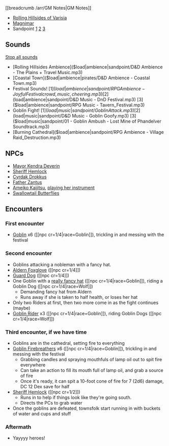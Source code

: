 [[breadcrumb /arr/GM Notes|GM Notes]]

<script type="module">
    import {init_links} from "/static/js/common/visual_aid_backend.js";
    init_links();
</script>

* [Rolling Hillsides of Varisia](^sandpoint/varisia.jpg)
* [Magnimar](^sandpoint/magnimar2.jpg)
* Sandpoint [1](^sandpoint/sandpoint1.jpg) [2](^sandpoint/sandpoint2.jpg) [3](^sandpoint/sandpoint3.jpg)

## Sounds

[Stop all sounds]($stop|all|none)

* [Rolling Hillsides Ambience]($load|ambience|sandpoint/D&D Ambience - The Plains + Travel Music.mp3)
* [Coastal Town]($load|ambience|pirates/D&D Ambience - Coastal Town.mp3)
* Festival Sounds! [1]($load|ambience|sandpoint/RPG Ambience - Joyful Festival crowd, music, cheering.mp3) [2]($load|ambience|sandpoint/D&D Music - DnD Festival.mp3) [3]($load|ambience|sandpoint/RPG Music - Tavern_Festival.mp3)
* Goblin Fight! [1]($load|music|sandpoint/Goblin Attack.mp3) [2]($load|music|sandpoint/D&D Music - Goblin Goofy.mp3) [3]($load|music|sandpoint/01 - Goblin Ambush - Lost Mine of Phandelver Soundtrack.mp3)
* [Burning Cathedral]($load|ambience|sandpoint/RPG Ambience - Village Raid_Destruction.mp3)

## NPCs

* [Mayor Kendra Deverin](^sandpoint/kendra_deverin.jpg)
* [Sheriff Hemlock](^sandpoint/sheriff_hemlock.jpg)
* [Cyrdak Drokkus](^sandpoint/cyrdak_drokkus.jpg)
* [Father Zantus](^sandpoint/father_zantus.png)
* [Ameiko Kaijitsu](^sandpoint/ameiko_kaijitsu_1.png), [playing her instrument](^sandpoint/ameiko_kaijitsu_2.jpg)
* [Swallowtail Butterflies](^sandpoint/swallowtail_butterfly.jpg)

## Encounters

### First encounter

* [Goblin](^sandpoint/goblin_2.png) x6 ([[npc cr=1/4|race=Goblin]]), trickling in and messing with the festival

### Second encounter

* Goblins attacking a nobleman with a fancy hat.
* [Aldern Foxglove](^sandpoint/aldern_foxglove.jpg) ([[npc cr=1/4]])
* [Guard Dog](^sandpoint/guard_dog.jpg) ([[npc cr=1/4]])
* One Goblin with a [really fancy hat](^sandpoint/fancy_hat.jpg) ([[npc cr=1/4|race=Goblin]]), riding a Goblin Dog ([[npc cr=1/4|race=Wolf]])
  * Demanding fancy hat from Aldern
  * Runs away if she is taken to half health, or loses her hat
* Only two Riders at first, then two more come in as the fight continues (maybe)
* [Goblin Rider](^sandpoint/goblin_rider.jpg) x3 ([[npc cr=1/4|race=Goblin]]), riding Goblin Dogs ([[npc cr=1/4|race=Wolf]])

### Third encounter, if we have time

* Goblins are in the cathedral, setting fire to everything
* [Goblin Firebreathers](^sandpoint/goblin_3.png) x6 ([[npc cr=1/4|race=Goblin]]), trickling in and messing with the festival
  * Grabbing candles and spraying mouthfuls of lamp oil out to spit fire everywhere
  * Can take an action to fill its mouth full of lamp oil, and grab a source of fire
  * Once it's ready, it can spit a 10-foot cone of fire for 7 (2d6) damage, DC 12 Dex save for half
* [Sheriff Hemlock](^sandpoint/sheriff_hemlock.jpg) ([[npc cr=1/2]])
  * Runs in to help if things look like they're going south.
  * Directs the PCs to grab water 
* Once the goblins are defeated, townsfolk start running in with buckets of water and cups and stuff 

### Aftermath

* Yayyyy heroes!
